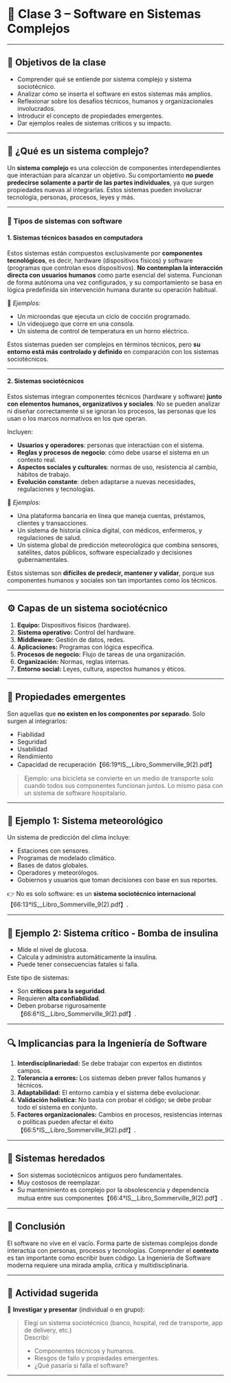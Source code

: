 # 📘 Clase 3 – Software en Sistemas Complejos

---

## 🎯 Objetivos de la clase

- Comprender qué se entiende por sistema complejo y sistema sociotécnico.
- Analizar cómo se inserta el software en estos sistemas más amplios.
- Reflexionar sobre los desafíos técnicos, humanos y organizacionales involucrados.
- Introducir el concepto de propiedades emergentes.
- Dar ejemplos reales de sistemas críticos y su impacto.

---

## 🧠 ¿Qué es un sistema complejo?

Un **sistema complejo** es una colección de componentes interdependientes que interactúan para alcanzar un objetivo. Su comportamiento **no puede predecirse solamente a partir de las partes individuales**, ya que surgen propiedades nuevas al integrarlas. Estos sistemas pueden involucrar tecnología, personas, procesos, leyes y más.

---

### 🧩 Tipos de sistemas con software

#### 1. Sistemas técnicos basados en computadora

Estos sistemas están compuestos exclusivamente por **componentes tecnológicos**, es decir, hardware (dispositivos físicos) y software (programas que controlan esos dispositivos). **No contemplan la interacción directa con usuarios humanos** como parte esencial del sistema. Funcionan de forma autónoma una vez configurados, y su comportamiento se basa en lógica predefinida sin intervención humana durante su operación habitual.

📌 *Ejemplos:*  
- Un microondas que ejecuta un ciclo de cocción programado.  
- Un videojuego que corre en una consola.  
- Un sistema de control de temperatura en un horno eléctrico.

Estos sistemas pueden ser complejos en términos técnicos, pero **su entorno está más controlado y definido** en comparación con los sistemas sociotécnicos.

---

#### 2. Sistemas sociotécnicos

Estos sistemas integran componentes técnicos (hardware y software) **junto con elementos humanos, organizativos y sociales**. No se pueden analizar ni diseñar correctamente si se ignoran los procesos, las personas que los usan o los marcos normativos en los que operan.

Incluyen:
- **Usuarios y operadores**: personas que interactúan con el sistema.
- **Reglas y procesos de negocio**: cómo debe usarse el sistema en un contexto real.
- **Aspectos sociales y culturales**: normas de uso, resistencia al cambio, hábitos de trabajo.
- **Evolución constante**: deben adaptarse a nuevas necesidades, regulaciones y tecnologías.

📌 *Ejemplos:*  
- Una plataforma bancaria en línea que maneja cuentas, préstamos, clientes y transacciones.  
- Un sistema de historia clínica digital, con médicos, enfermeros, y regulaciones de salud.  
- Un sistema global de predicción meteorológica que combina sensores, satélites, datos públicos, software especializado y decisiones gubernamentales.

Estos sistemas son **difíciles de predecir, mantener y validar**, porque sus componentes humanos y sociales son tan importantes como los técnicos.


---

## ⚙️ Capas de un sistema sociotécnico

1. **Equipo:** Dispositivos físicos (hardware).
2. **Sistema operativo:** Control del hardware.
3. **Middleware:** Gestión de datos, redes.
4. **Aplicaciones:** Programas con lógica específica.
5. **Procesos de negocio:** Flujo de tareas de una organización.
6. **Organización:** Normas, reglas internas.
7. **Entorno social:** Leyes, cultura, aspectos humanos y éticos.

---

## 🧱 Propiedades emergentes

Son aquellas que **no existen en los componentes por separado**. Solo surgen al integrarlos:

- Fiabilidad
- Seguridad
- Usabilidad
- Rendimiento
- Capacidad de recuperación【66:19†IS__Libro_Sommerville_9(2).pdf】

> Ejemplo: una bicicleta se convierte en un medio de transporte solo cuando todos sus componentes funcionan juntos. Lo mismo pasa con un sistema de software hospitalario.

---

## 🧪 Ejemplo 1: Sistema meteorológico

Un sistema de predicción del clima incluye:
- Estaciones con sensores.
- Programas de modelado climático.
- Bases de datos globales.
- Operadores y meteorólogos.
- Gobiernos y usuarios que toman decisiones con base en sus reportes.

👉 No es solo software: es un **sistema sociotécnico internacional**【66:13†IS__Libro_Sommerville_9(2).pdf】.

---

## 🧪 Ejemplo 2: Sistema crítico - Bomba de insulina

- Mide el nivel de glucosa.
- Calcula y administra automáticamente la insulina.
- Puede tener consecuencias fatales si falla.

Este tipo de sistemas:
- Son **críticos para la seguridad**.
- Requieren **alta confiabilidad**.
- Deben probarse rigurosamente【66:6†IS__Libro_Sommerville_9(2).pdf】.

---

## 🔍 Implicancias para la Ingeniería de Software

1. **Interdisciplinariedad:** Se debe trabajar con expertos en distintos campos.
2. **Tolerancia a errores:** Los sistemas deben prever fallos humanos y técnicos.
3. **Adaptabilidad:** El entorno cambia y el sistema debe evolucionar.
4. **Validación holística:** No basta con probar el código; se debe probar todo el sistema en conjunto.
5. **Factores organizacionales:** Cambios en procesos, resistencias internas o políticas pueden afectar el éxito【66:5†IS__Libro_Sommerville_9(2).pdf】.

---

## 🚨 Sistemas heredados

- Son sistemas sociotécnicos antiguos pero fundamentales.
- Muy costosos de reemplazar.
- Su mantenimiento es complejo por la obsolescencia y dependencia mutua entre sus componentes【66:4†IS__Libro_Sommerville_9(2).pdf】.

---

## 📌 Conclusión

El software no vive en el vacío. Forma parte de sistemas complejos donde interactúa con personas, procesos y tecnologías. Comprender el **contexto** es tan importante como escribir buen código. La Ingeniería de Software moderna requiere una mirada amplia, crítica y multidisciplinaria.

---

## 🧠 Actividad sugerida

🔎 **Investigar y presentar** (individual o en grupo):  
> Elegí un sistema sociotécnico (banco, hospital, red de transporte, app de delivery, etc.)  
> Describí:
> - Componentes técnicos y humanos.
> - Riesgos de fallo y propiedades emergentes.
> - ¿Qué pasaría si falla el software?

---


